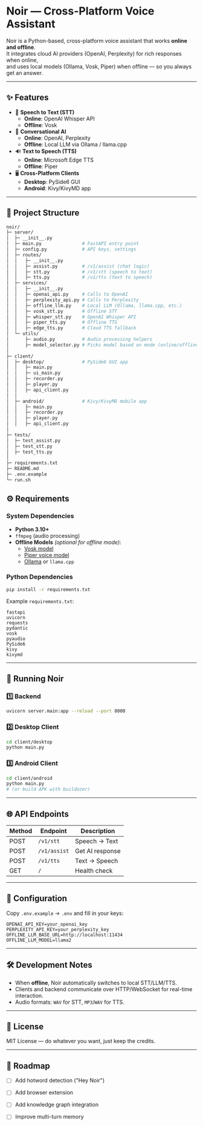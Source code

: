 
# Noir — Cross-Platform Voice Assistant

Noir is a Python-based, cross-platform voice assistant that works **online and offline**.  
It integrates cloud AI providers (OpenAI, Perplexity) for rich responses when online,  
and uses local models (Ollama, Vosk, Piper) when offline — so you always get an answer.

---

## ✨ Features
- 🎤 **Speech to Text (STT)**  
  - **Online**: OpenAI Whisper API  
  - **Offline**: Vosk  
- 💬 **Conversational AI**  
  - **Online**: OpenAI, Perplexity  
  - **Offline**: Local LLM via Ollama / llama.cpp  
- 🔊 **Text to Speech (TTS)**  
  - **Online**: Microsoft Edge TTS  
  - **Offline**: Piper  
- 🖥️ **Cross-Platform Clients**  
  - **Desktop**: PySide6 GUI  
  - **Android**: Kivy/KivyMD app  

---

## 📂 Project Structure
```bash
noir/
├─ server/
│  ├─ __init__.py
│  ├─ main.py               # FastAPI entry point
│  ├─ config.py             # API keys, settings
│  ├─ routes/
│  │   ├─ __init__.py
│  │   ├─ assist.py         # /v1/assist (chat logic)
│  │   ├─ stt.py            # /v1/stt (speech to text)
│  │   ├─ tts.py            # /v1/tts (text to speech)
│  ├─ services/
│  │   ├─ __init__.py
│  │   ├─ openai_api.py     # Calls to OpenAI
│  │   ├─ perplexity_api.py # Calls to Perplexity
│  │   ├─ offline_llm.py    # Local LLM (Ollama, llama.cpp, etc.)
│  │   ├─ vosk_stt.py       # Offline STT
│  │   ├─ whisper_stt.py    # OpenAI Whisper API
│  │   ├─ piper_tts.py      # Offline TTS
│  │   ├─ edge_tts.py       # Cloud TTS fallback
│  └─ utils/
│      ├─ audio.py          # Audio processing helpers
│      ├─ model_selector.py # Picks model based on mode (online/offline)
│
├─ client/
│  ├─ desktop/              # PySide6 GUI app
│  │   ├─ main.py
│  │   ├─ ui_main.py
│  │   ├─ recorder.py
│  │   ├─ player.py
│  │   ├─ api_client.py
│  │
│  ├─ android/              # Kivy/KivyMD mobile app
│  │   ├─ main.py
│  │   ├─ recorder.py
│  │   ├─ player.py
│  │   ├─ api_client.py
│
├─ tests/
│  ├─ test_assist.py
│  ├─ test_stt.py
│  ├─ test_tts.py
│
├─ requirements.txt
├─ README.md
├─ .env.example
└─ run.sh
```
## ⚙️ Requirements

### System Dependencies
- **Python 3.10+**
- `ffmpeg` (audio processing)
- **Offline Models** *(optional for offline mode)*:
  - [Vosk model](https://alphacephei.com/vosk/models)
  - [Piper voice model](https://github.com/rhasspy/piper)
  - [Ollama](https://ollama.ai/) or `llama.cpp`

### Python Dependencies
```bash
pip install -r requirements.txt
````

Example `requirements.txt`:

```
fastapi
uvicorn
requests
pydantic
vosk
pyaudio
PySide6
kivy
kivymd
```

---

## 🚀 Running Noir

### 1️⃣ Backend

```bash
uvicorn server.main:app --reload --port 8000
```

### 2️⃣ Desktop Client

```bash
cd client/desktop
python main.py
```

### 3️⃣ Android Client

```bash
cd client/android
python main.py
# (or build APK with buildozer)
```

---

## 🌐 API Endpoints

| Method | Endpoint     | Description     |
| ------ | ------------ | --------------- |
| POST   | `/v1/stt`    | Speech → Text   |
| POST   | `/v1/assist` | Get AI response |
| POST   | `/v1/tts`    | Text → Speech   |
| GET    | `/`          | Health check    |

---

## 🔐 Configuration

Copy `.env.example` → `.env` and fill in your keys:

```
OPENAI_API_KEY=your_openai_key
PERPLEXITY_API_KEY=your_perplexity_key
OFFLINE_LLM_BASE_URL=http://localhost:11434
OFFLINE_LLM_MODEL=llama2
```

---

## 🛠 Development Notes

* When **offline**, Noir automatically switches to local STT/LLM/TTS.
* Clients and backend communicate over HTTP/WebSocket for real-time interaction.
* Audio formats: `WAV` for STT, `MP3`/`WAV` for TTS.

---

## 📜 License

MIT License — do whatever you want, just keep the credits.

---

## 📌 Roadmap

* [ ] Add hotword detection ("Hey Noir")
* [ ] Add browser extension
* [ ] Add knowledge graph integration
* [ ] Improve multi-turn memory



